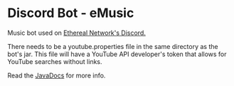 # Discord Bot - eMusic
Music bot used on <a href="http://ethereal.network/discord">Ethereal Network's Discord.</a>

There needs to be a youtube.properties file in the same directory as the bot's jar. This file will have a YouTube API developer's token that allows for YouTube searches without links.

Read the <a href="https://grasinga.github.io/eMusic/javadocs/">JavaDocs</a> for more info.
